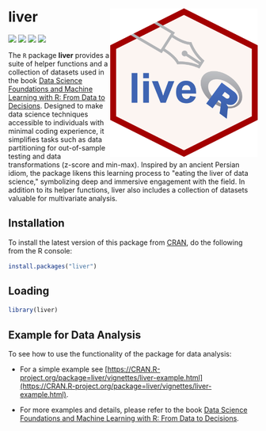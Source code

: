 <!-- README.md is generated from README.Rmd. Please edit that file -->

# **liver** <a href='https://CRAN.R-project.org/package=liver'><img src='man/figures/logo.png' align="right" height="300" /></a>

![](https://www.r-pkg.org/badges/version/liver) 
![](https://www.r-pkg.org/badges/last-release/liver) 
![](https://cranlogs.r-pkg.org/badges/liver) 
![](https://cranlogs.r-pkg.org/badges/grand-total/liver) 

The `R` package **liver** provides a suite of helper functions and a collection of datasets used in the book [Data Science Foundations and Machine Learning with R: From Data to Decisions](https://book-data-science-r.netlify.app). Designed to make data science techniques accessible to individuals with minimal coding experience, it simplifies tasks such as data partitioning for out-of-sample testing and data transformations (z-score and min-max). Inspired by an ancient Persian idiom, the package likens this learning process to "eating the liver of data science," symbolizing deep and immersive engagement with the field. In addition to its helper functions, liver also includes a collection of datasets valuable for multivariate analysis.

## Installation

To install the latest version of this package from [CRAN](https://cran.r-project.org/package=liver), do the following from the R console:

``` r
install.packages("liver")
```

## Loading

``` r
library(liver)
```

## Example for Data Analysis

To see how to use the functionality of the package for data analysis:

- For a simple example see [https://CRAN.R-project.org/package=liver/vignettes/liver-example.html](https://CRAN.R-project.org/package=liver/vignettes/liver-example.html).

- For more examples and details, please refer to the book [Data Science Foundations and Machine Learning with R: From Data to Decisions](https://book-data-science-r.netlify.app).
